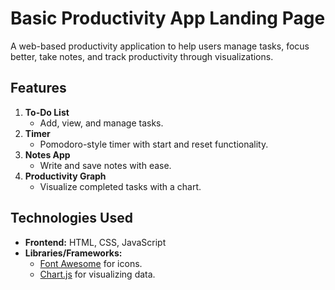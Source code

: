 # Basic Productivity App Landing Page

A web-based productivity application to help users manage tasks, focus better, take notes, and track productivity through visualizations.

## Features

1. **To-Do List**
   - Add, view, and manage tasks.
2. **Timer**
   - Pomodoro-style timer with start and reset functionality.
3. **Notes App**
   - Write and save notes with ease.
4. **Productivity Graph**
   - Visualize completed tasks with a chart.

## Technologies Used

- **Frontend:** HTML, CSS, JavaScript
- **Libraries/Frameworks:**
  - [Font Awesome](https://fontawesome.com/) for icons.
  - [Chart.js](https://www.chartjs.org/) for visualizing data.

